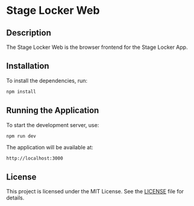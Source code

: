 # Stage Locker Web

## Description

The Stage Locker Web is the browser frontend for the Stage Locker App.

## Installation

To install the dependencies, run:

```bash
npm install
```

## Running the Application

To start the development server, use:

```bash
npm run dev
```

The application will be available at:

```
http://localhost:3000
```

## License

This project is licensed under the MIT License. See the [LICENSE](./LICENSE) file for details.
